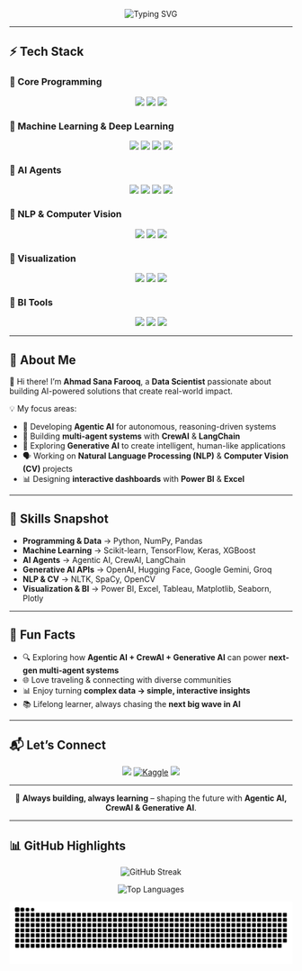 <!-- Typing Intro -->
<p align="center">
  <img src="https://readme-typing-svg.herokuapp.com?font=Fira+Code&size=26&pause=1000&color=36BCF7&center=true&vCenter=true&width=700&lines=👋+Hi%2C+I'm+Ahmad+Sana+Farooq;🚀+Data+Scientist+%7C+ML+%26+DL+Engineer;🤖+Agentic+AI+%7C+CrewAI+%7C+Generative+AI;📊+Dashboard+Specialist+%7C+NLP+%26+CV+Enthusiast" alt="Typing SVG" />
</p>

---

## ⚡ Tech Stack  

### 🔹 Core Programming  
<p align="center">
  <img src="https://img.shields.io/badge/Python-3776AB?style=for-the-badge&logo=python&logoColor=white"/>
  <img src="https://img.shields.io/badge/Numpy-013243?style=for-the-badge&logo=numpy&logoColor=white"/>
  <img src="https://img.shields.io/badge/Pandas-150458?style=for-the-badge&logo=pandas&logoColor=white"/>
</p>

### 🔹 Machine Learning & Deep Learning  
<p align="center">
  <img src="https://img.shields.io/badge/TensorFlow-FF6F00?style=for-the-badge&logo=tensorflow&logoColor=white"/>
  <img src="https://img.shields.io/badge/Keras-D00000?style=for-the-badge&logo=keras&logoColor=white"/>
  <img src="https://img.shields.io/badge/Scikit--Learn-F7931E?style=for-the-badge&logo=scikit-learn&logoColor=white"/>
  <img src="https://img.shields.io/badge/XGBoost-FF6600?style=for-the-badge&logo=xgboost&logoColor=white"/>
</p>

### 🔹 AI Agents  
<p align="center">
  <img src="https://img.shields.io/badge/Agentic_AI-1E90FF?style=for-the-badge&logo=brains&logoColor=white"/>
  <img src="https://img.shields.io/badge/CrewAI-FF4500?style=for-the-badge&logo=rocket&logoColor=white"/>
  <img src="https://img.shields.io/badge/LangChain-2E3440?style=for-the-badge&logo=chainlink&logoColor=white"/>
  <img src="https://img.shields.io/badge/Generative_AI-6A0DAD?style=for-the-badge&logo=openai&logoColor=white"/>
</p>

### 🔹 NLP & Computer Vision  
<p align="center">
  <img src="https://img.shields.io/badge/NLTK-154F8B?style=for-the-badge&logo=python&logoColor=white"/>
  <img src="https://img.shields.io/badge/SpaCy-09A3D5?style=for-the-badge&logo=python&logoColor=white"/>
  <img src="https://img.shields.io/badge/OpenCV-5C3EE8?style=for-the-badge&logo=opencv&logoColor=white"/>
</p>

### 🔹 Visualization  
<p align="center">
  <img src="https://img.shields.io/badge/Matplotlib-0C4B33?style=for-the-badge&logo=plotly&logoColor=white"/>
  <img src="https://img.shields.io/badge/Seaborn-2E8B57?style=for-the-badge&logoColor=white"/>
  <img src="https://img.shields.io/badge/Plotly-3F4F75?style=for-the-badge&logo=plotly&logoColor=white"/>
</p>

### 🔹 BI Tools  
<p align="center">
  <img src="https://img.shields.io/badge/PowerBI-F2C811?style=for-the-badge&logo=powerbi&logoColor=black"/>
  <img src="https://img.shields.io/badge/Excel-217346?style=for-the-badge&logo=microsoft-excel&logoColor=white"/>
  <img src="https://img.shields.io/badge/Tableau-E97627?style=for-the-badge&logo=tableau&logoColor=white"/>
</p>

---

## 🚀 About Me  

🌟 Hi there! I’m **Ahmad Sana Farooq**, a **Data Scientist** passionate about building AI-powered solutions that create real-world impact.  

💡 My focus areas:  
- 🧠 Developing **Agentic AI** for autonomous, reasoning-driven systems  
- 🤖 Building **multi-agent systems** with **CrewAI** & **LangChain**  
- 🎨 Exploring **Generative AI** to create intelligent, human-like applications  
- 🗣️ Working on **Natural Language Processing (NLP)** & **Computer Vision (CV)** projects  
- 📊 Designing **interactive dashboards** with **Power BI** & **Excel**  

---

## 🧠 Skills Snapshot  

- **Programming & Data** → Python, NumPy, Pandas  
- **Machine Learning** → Scikit-learn, TensorFlow, Keras, XGBoost  
- **AI Agents** → Agentic AI, CrewAI, LangChain  
- **Generative AI APIs** → OpenAI, Hugging Face, Google Gemini, Groq  
- **NLP & CV** → NLTK, SpaCy, OpenCV  
- **Visualization & BI** → Power BI, Excel, Tableau, Matplotlib, Seaborn, Plotly  

---

## 🌟 Fun Facts  

- 🔍 Exploring how **Agentic AI + CrewAI + Generative AI** can power **next-gen multi-agent systems**  
- 🌐 Love traveling & connecting with diverse communities  
- 📊 Enjoy turning **complex data → simple, interactive insights**  
- 📚 Lifelong learner, always chasing the **next big wave in AI**  

---

## 📬 Let’s Connect  

<p align="center">
  <a href="https://www.linkedin.com/in/ahmad-sana-farooq/"><img src="https://skillicons.dev/icons?i=linkedin" height="40"/></a>
  <a href="https://www.kaggle.com/ahmadsanafarooq" target="_blank"><img src="https://img.shields.io/badge/Kaggle-20BEFF?style=for-the-badge&logo=kaggle&logoColor=white" alt="Kaggle"/></a>
  <a href="mailto:ahmadsanafarooq@gmail.com"><img src="https://skillicons.dev/icons?i=gmail" height="40"/></a>
</p>

---

<p align="center">
  🚀 <b>Always building, always learning</b> – shaping the future with <b>Agentic AI, CrewAI & Generative AI</b>.
</p>

---

## 📊 GitHub Highlights  

<p align="center">
  <img src="https://github-readme-streak-stats.herokuapp.com?user=ahmadsanafarooq&theme=radical&hide_border=true" alt="GitHub Streak"/>
</p>

<p align="center">
  <img src="https://github-readme-stats.vercel.app/api/top-langs/?username=ahmadsanafarooq&layout=compact&theme=radical&hide_border=true" alt="Top Languages"/>
</p>

<!-- Snake Animation -->
<p align="center">
  <img src="https://github.com/Platane/snk/raw/output/github-contribution-grid-snake.svg" alt="Snake Animation"/>
</p>
